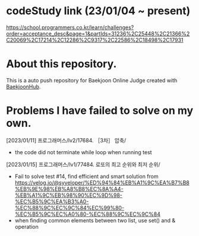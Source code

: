 # codeStudy link (23/01/04 ~ present)
https://school.programmers.co.kr/learn/challenges?order=acceptance_desc&page=1&partIds=31236%2C25448%2C21366%2C20069%2C17214%2C12286%2C9317%2C22586%2C18498%2C17931

# About this repository.
This is a auto push repository for Baekjoon Online Judge created with [BaekjoonHub](https://github.com/BaekjoonHub/BaekjoonHub).

# Problems I have failed to solve on my own.
[2023/01/11] 프로그래머스/lv2/17684. ［3차］ 압축/
 - the code did not terminate while loop when running test

[2023/01/15] 프로그래머스/lv1/77484. 로또의 최고 순위와 최저 순위/
- Fail to solve test #14, find efficient and smart solution from https://velog.io/@syveloper/%ED%94%84%EB%A1%9C%EA%B7%B8%EB%9E%98%EB%A8%B8%EC%8A%A4-%EB%A1%9C%EB%98%90%EC%9D%98-%EC%B5%9C%EA%B3%A0-%EC%88%9C%EC%9C%84%EC%99%80-%EC%B5%9C%EC%A0%80-%EC%88%9C%EC%9C%84
- when finding common elements between two list, use set() and & operation 
